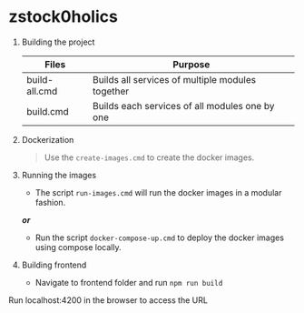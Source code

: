 # zstock0holics

1. Building the project

    | Files| Purpose|
    | ------------- | ------------- |
    | build-all.cmd | Builds all services of multiple modules together  |
    | build.cmd     | Builds each services of all modules one by one    |

2. Dockerization

    > Use the `create-images.cmd` to create the docker images.

3. Running the images
    - The script `run-images.cmd` will run the docker images in a modular fashion. 
  
    ***or***
    - Run the script `docker-compose-up.cmd` to deploy the docker images using compose locally.
  
4. Building frontend
    - Navigate to frontend folder and run `npm run build`
    

Run localhost:4200 in the browser to access the URL
